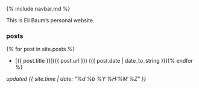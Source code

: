 {% include navbar.md %}

This is Eli Baum’s personal website.

### posts
{% for post in site.posts %}
- [{{ post.title }}]({{ post.url }}) ({{ post.date | date_to_string }}){% endfor %}

*updated {{ site.time | date: "%d %b %Y %H:%M %Z" }}*
